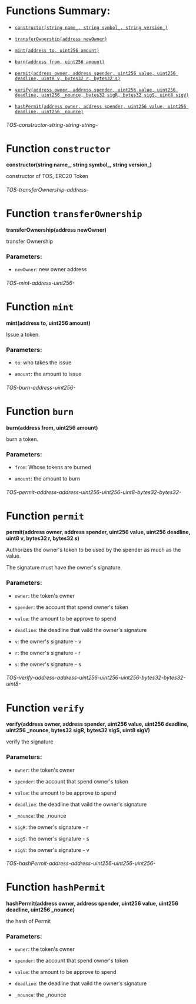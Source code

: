 # Functions Summary:

- [`constructor(string name_, string symbol_, string version_)`](#TOS-constructor-string-string-string-)

- [`transferOwnership(address newOwner)`](#TOS-transferOwnership-address-)

- [`mint(address to, uint256 amount)`](#TOS-mint-address-uint256-)

- [`burn(address from, uint256 amount)`](#TOS-burn-address-uint256-)

- [`permit(address owner, address spender, uint256 value, uint256 deadline, uint8 v, bytes32 r, bytes32 s)`](#TOS-permit-address-address-uint256-uint256-uint8-bytes32-bytes32-)

- [`verify(address owner, address spender, uint256 value, uint256 deadline, uint256 _nounce, bytes32 sigR, bytes32 sigS, uint8 sigV)`](#TOS-verify-address-address-uint256-uint256-uint256-bytes32-bytes32-uint8-)

- [`hashPermit(address owner, address spender, uint256 value, uint256 deadline, uint256 _nounce)`](#TOS-hashPermit-address-address-uint256-uint256-uint256-)

###### *TOS-constructor-string-string-string-*

# Function `constructor`

**constructor(string name_, string symbol_, string version_)**

constructor of TOS, ERC20 Token

###### *TOS-transferOwnership-address-*

# Function `transferOwnership`

**transferOwnership(address newOwner)**

transfer Ownership

### Parameters:

- `newOwner`: new owner address

###### *TOS-mint-address-uint256-*

# Function `mint`

**mint(address to, uint256 amount)**

Issue a token.

### Parameters:

- `to`:  who takes the issue

- `amount`: the amount to issue

###### *TOS-burn-address-uint256-*

# Function `burn`

**burn(address from, uint256 amount)**

burn a token.

### Parameters:

- `from`: Whose tokens are burned

- `amount`: the amount to burn

###### *TOS-permit-address-address-uint256-uint256-uint8-bytes32-bytes32-*

# Function `permit`

**permit(address owner, address spender, uint256 value, uint256 deadline, uint8 v, bytes32 r, bytes32 s)**

Authorizes the owner's token to be used by the spender as much as the value.

The signature must have the owner's signature.

### Parameters:

- `owner`: the token's owner

- `spender`: the account that spend owner's token

- `value`: the amount to be approve to spend

- `deadline`: the deadline that vaild the owner's signature

- `v`: the owner's signature - v

- `r`: the owner's signature - r

- `s`: the owner's signature - s

###### *TOS-verify-address-address-uint256-uint256-uint256-bytes32-bytes32-uint8-*

# Function `verify`

**verify(address owner, address spender, uint256 value, uint256 deadline, uint256 _nounce, bytes32 sigR, bytes32 sigS, uint8 sigV)**

verify the signature

### Parameters:

- `owner`: the token's owner

- `spender`: the account that spend owner's token

- `value`: the amount to be approve to spend

- `deadline`: the deadline that vaild the owner's signature

- `_nounce`: the _nounce

- `sigR`: the owner's signature - r

- `sigS`: the owner's signature - s

- `sigV`: the owner's signature - v

###### *TOS-hashPermit-address-address-uint256-uint256-uint256-*

# Function `hashPermit`

**hashPermit(address owner, address spender, uint256 value, uint256 deadline, uint256 _nounce)**

the hash of Permit

### Parameters:

- `owner`: the token's owner

- `spender`: the account that spend owner's token

- `value`: the amount to be approve to spend

- `deadline`: the deadline that vaild the owner's signature

- `_nounce`: the _nounce
